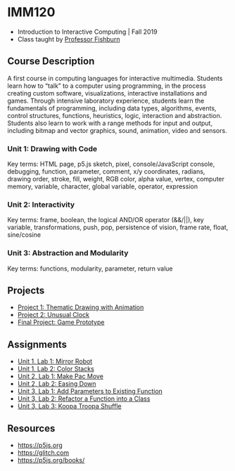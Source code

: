 # IMM120
- Introduction to Interactive Computing | Fall 2019
- Class taught by [Professor Fishburn](https://imm.tcnj.edu/people/faculty/josh-fishburn/)

## Course Description
A first course in computing languages for interactive multimedia. Students learn how to “talk” to a computer using programming, in the process creating custom software, visualizations, interactive installations and games. Through intensive laboratory experience, students learn the fundamentals of programming, including data types, algorithms, events, control structures, functions, heuristics, logic, interaction and abstraction. Students also learn to work with a range methods for input and output, including bitmap and vector graphics, sound, animation, video and sensors.

### Unit 1: Drawing with Code
Key terms: HTML page, p5.js sketch, pixel, console/JavaScript console, debugging, function, parameter, comment, x/y coordinates, radians, drawing order, stroke, fill, weight, RGB color, alpha value, vertex, computer memory, variable, character, global variable, operator, expression

### Unit 2: Interactivity
Key terms: frame, boolean, the logical AND/OR operator (&&/||), key variable, transformations, push, pop, persistence of vision, frame rate, float, sine/cosine

### Unit 3: Abstraction and Modularity
Key terms: functions, modularity, parameter, return value

## Projects
- [Project 1: Thematic Drawing with Animation](assignments/flower-loading-screen/README.md)
- [Project 2: Unusual Clock](assignments/uwu-clock/README.md)
- [Final Project: Game Prototype](assignments/game-prototype/README.md)

## Assignments
- [Unit 1, Lab 1: Mirror Robot](assignments/mirrorbot/README.md)
- [Unit 1, Lab 2: Color Stacks](assignments/colorstacks/README.md)
- [Unit 2, Lab 1: Make Pac Move](assignments/pac-move/README.md)
- [Unit 2, Lab 2: Easing Down](assignments/easingdown/README.md)
- [Unit 3, Lab 1: Add Parameters to Existing Function](assignments/bat/README.md)
- [Unit 3, Lab 2: Refactor a Function into a Class](assignments/cloud/README.md)
- [Unit 3, Lab 3: Koopa Troopa Shuffle](assignments/koopa-fall/README.md)

## Resources
- https://p5js.org
- https://glitch.com
- https://p5js.org/books/
